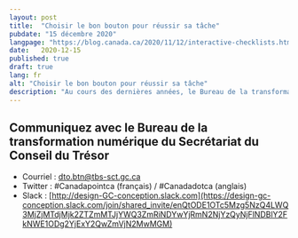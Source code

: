 ```yaml
---
layout: post
title:  "Choisir le bon bouton pour réussir sa tâche"
pubdate: "15 décembre 2020"
langpage: "https://blog.canada.ca/2020/11/12/interactive-checklists.html"
date:   2020-12-15
published: true
draft: true
lang: fr
alt: "Choisir le bon bouton pour réussir sa tâche"
description: "Au cours des dernières années, le Bureau de la transformation numérique a étudié l’utilisation de listes de vérification interactives pour simplifier la façon dont nous présentons les critères d’admissibilité."
---
```


## Communiquez avec le Bureau de la transformation numérique du Secrétariat du Conseil du Trésor 
* Courriel : [dto.btn@tbs-sct.gc.ca](mailto:dto.btn@tbs-sct.gc.ca)
* Twitter :  #Canadapointca (français) / #Canadadotca (anglais)
* Slack : [http://design-GC-conception.slack.com](https://design-gc-conception.slack.com/join/shared_invite/enQtODE1OTc5Mzg5NzQ4LWQ3MjZjMTdjMjk2ZTZmMTJjYWQ3ZmRiNDYwYjRmN2NjYzQyNjFlNDBlY2FkNWE1ODg2YjExY2QwZmVjN2MwMGM)

